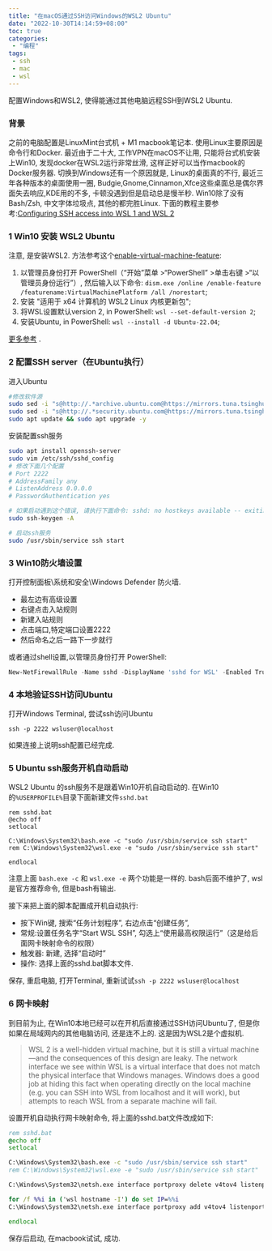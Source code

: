 ```yaml
---
title: "在macOS通过SSH访问Windows的WSL2 Ubuntu"
date: "2022-10-30T14:14:59+08:00"
toc: true
categories:
 - "编程"
tags:
 - ssh
 - mac
 - wsl
---
```

配置Windows和WSL2, 使得能通过其他电脑远程SSH到WSL2 Ubuntu. 

### 背景
之前的电脑配置是LinuxMint台式机 + M1 macbook笔记本. 使用Linux主要原因是命令行和Docker. 最近由于二十大, 工作VPN在macOS不让用, 只能将台式机安装上Win10, 发现docker在WSL2运行非常丝滑, 这样正好可以当作macbook的Docker服务器. 切换到Windows还有一个原因就是, Linux的桌面真的不行, 最近三年各种版本的桌面使用一圈, Budgie,Gnome,Cinnamon,Xfce这些桌面总是偶尔界面失去响应,KDE用的不多, 卡顿没遇到但是启动总是慢半秒. Win10除了没有Bash/Zsh, 中文字体垃圾点, 其他的都完胜Linux. 
下面的教程主要参考:[Configuring SSH access into WSL 1 and WSL 2](https://jmmv.dev/2022/02/wsl-ssh-access.html)

<!--more-->

### 1 Win10 安装 WSL2 Ubuntu
注意, 是安装WSL2. 方法参考这个[enable-virtual-machine-feature](https://learn.microsoft.com/zh-cn/windows/wsl/install-manual#step-3---enable-virtual-machine-feature): 

1. 以管理员身份打开 PowerShell（“开始”菜单 >“PowerShell” >单击右键 >“以管理员身份运行”）, 然后输入以下命令:
 `dism.exe /online /enable-feature /featurename:VirtualMachinePlatform /all /norestart`;
2. 安装 "适用于 x64 计算机的 WSL2 Linux 内核更新包";
3. 将WSL设置默认version 2, in PowerShell: `wsl --set-default-version 2`;
4. 安装Ubuntu, in PowerShell: `wsl --install -d Ubuntu-22.04`;

[更多参考](https://learn.microsoft.com/zh-cn/windows/wsl/install) .  


### 2 配置SSH server（在Ubuntu执行）
进入Ubuntu
```sh
#修改软件源
sudo sed -i "s@http://.*archive.ubuntu.com@https://mirrors.tuna.tsinghua.edu.cn@g" /etc/apt/sources.list
sudo sed -i "s@http://.*security.ubuntu.com@https://mirrors.tuna.tsinghua.edu.cn@g" /etc/apt/sources.list
sudo apt update && sudo apt upgrade -y
```
安装配置ssh服务
```sh
sudo apt install openssh-server
sudo vim /etc/ssh/sshd_config
# 修改下面几个配置
# Port 2222
# AddressFamily any
# ListenAddress 0.0.0.0
# PasswordAuthentication yes

# 如果启动遇到这个错误, 请执行下面命令: sshd: no hostkeys available -- exiting
sudo ssh-keygen -A

# 启动ssh服务
sudo /usr/sbin/service ssh start
```

### 3 Win10防火墙设置
打开控制面板\系统和安全\Windows Defender 防火墙. 

- 最左边有高级设置
- 右键点击入站规则
- 新建入站规则
- 点击端口,特定端口设置2222
- 然后命名之后一路下一步就行

或者通过shell设置,以管理员身份打开 PowerShell:
```PowerShell
New-NetFirewallRule -Name sshd -DisplayName 'sshd for WSL' -Enabled True -Direction Inbound -Protocol TCP -Action Allow -LocalPort 2222
```

### 4 本地验证SSH访问Ubuntu
打开Windows Terminal, 尝试ssh访问Ubuntu
```
ssh -p 2222 wsluser@localhost

```
如果连接上说明ssh配置已经完成. 

### 5 Ubuntu ssh服务开机自动启动
WSL2 Ubuntu 的ssh服务不是跟着Win10开机自动启动的. 在Win10的`%USERPROFILE%`目录下面新建文件`sshd.bat`
```
rem sshd.bat
@echo off
setlocal

C:\Windows\System32\bash.exe -c "sudo /usr/sbin/service ssh start"
rem C:\Windows\System32\wsl.exe -e "sudo /usr/sbin/service ssh start"

endlocal
```
注意上面 `bash.exe -c` 和 `wsl.exe -e` 两个功能是一样的. bash后面不维护了, wsl是官方推荐命令, 但是bash有输出. 

接下来把上面的脚本配置成开机自动执行:
- 按下Win键, 搜索“任务计划程序”, 右边点击“创建任务”,  
- 常规:设置任务名字“Start WSL SSH”, 勾选上“使用最高权限运行”（这是给后面网卡映射命令的权限）
- 触发器: 新建, 选择“启动时”
- 操作: 选择上面的sshd.bat脚本文件. 

保存, 重启电脑, 打开Terminal, 重新试试`ssh -p 2222 wsluser@localhost`

### 6 网卡映射
到目前为止, 在Win10本地已经可以在开机后直接通过SSH访问Ubuntu了, 但是你如果在局域网内的其他电脑访问, 还是连不上的. 这是因为WSL2是个虚拟机. 

> WSL 2 is a well-hidden virtual machine, but it is still a virtual machine—and the consequences of this design are leaky. The network interface we see within WSL is a virtual interface that does not match the physical interface that Windows manages. Windows does a good job at hiding this fact when operating directly on the local machine (e.g. you can SSH into WSL from localhost and it will work), but attempts to reach WSL from a separate machine will fail.


设置开机自动执行网卡映射命令, 将上面的sshd.bat文件改成如下:
```bat
rem sshd.bat
@echo off
setlocal

C:\Windows\System32\bash.exe -c "sudo /usr/sbin/service ssh start"
rem C:\Windows\System32\wsl.exe -e "sudo /usr/sbin/service ssh start"

C:\Windows\System32\netsh.exe interface portproxy delete v4tov4 listenport=2222 listenaddress=0.0.0.0 protocol=tcp

for /f %%i in ('wsl hostname -I') do set IP=%%i
C:\Windows\System32\netsh.exe interface portproxy add v4tov4 listenport=2222 listenaddress=0.0.0.0 connectport=2222 connectaddress=%IP%

endlocal
```
保存后启动, 在macbook试试, 成功.